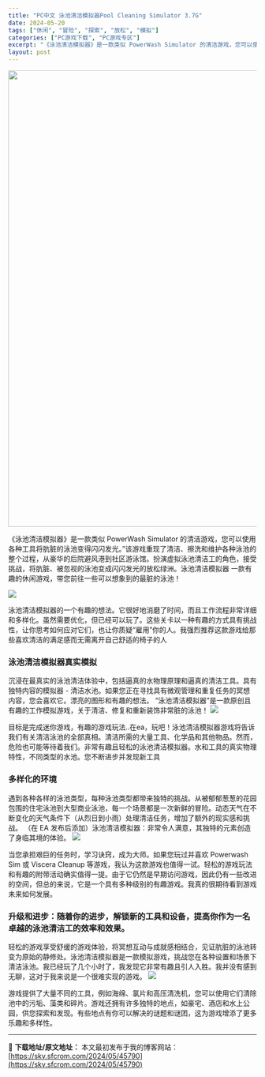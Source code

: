 ```yaml
---
title: "PC中文 泳池清洁模拟器Pool Cleaning Simulator 3.7G"
date: 2024-05-20
tags: ["休闲", "冒险", "探索", "放松", "模拟"]
categories: ["PC游戏下载", "PC游戏专区"]
excerpt: "《泳池清洁模拟器》是一款类似 PowerWash Simulator 的清洁游戏，您可以使用各种工具将肮脏的泳池变得闪闪发光。”该游戏重现了清洁、擦洗和维护各种泳池的整个过程，从豪华的后院避风港到社区游泳馆。扮演虚拟泳池清洁工的角色，接受挑战，将肮脏、被忽视的泳池变成闪闪发光的放松绿洲。泳池清洁模拟&hellip;"
layout: post
---
```


<img class="aligncenter size-full wp-image-45787" src="https://sky.sfcrom.com/wp-content/uploads/2024/05/a6df8-a000f8ab14088f4b8240b1b0335d4ab589d13e6b.png" alt="" width="1200" height="924" />

《泳池清洁模拟器》是一款类似 PowerWash Simulator 的清洁游戏，您可以使用各种工具将肮脏的泳池变得闪闪发光。”该游戏重现了清洁、擦洗和维护各种泳池的整个过程，从豪华的后院避风港到社区游泳馆。扮演虚拟泳池清洁工的角色，接受挑战，将肮脏、被忽视的泳池变成闪闪发光的放松绿洲。泳池清洁模拟器 一款有趣的休闲游戏，带您前往一些可以想象到的最脏的泳池！

<img src="https://sky.sfcrom.com/wp-content/uploads/2024/05/20240520120147-225df.jpeg" />

泳池清洁模拟器的一个有趣的想法。它很好地消磨了时间，而且工作流程非常详细和多样化。虽然需要优化，但已经可以玩了。这些关卡以一种有趣的方式具有挑战性，让你思考如何应对它们，也让你质疑“雇用”你的人。我强烈推荐这款游戏给那些喜欢清洁的满足感而无需离开自己舒适的椅子的人
<h3>泳池清洁模拟器真实模拟</h3>
沉浸在最真实的泳池清洁体验中，包括逼真的水物理原理和逼真的清洁工具。具有独特内容的模拟器 - 清洁水池。如果您正在寻找具有微观管理和重复任务的冥想内容，您会喜欢它。漂亮的图形和有趣的想法。 “泳池清洁模拟器”是一款原创且有趣的工作模拟游戏，关于清洁、修复和重新装饰非常脏的泳池！

<img src="https://sky.sfcrom.com/wp-content/uploads/2024/05/20240520120148-2e9da.jpeg" />

目标是完成迷你游戏，有趣的游戏玩法..在ea，玩吧！泳池清洁模拟器游戏将告诉我们有关清洁泳池的全部真相。清洁所需的大量工具、化学品和其他物品。然而，危险也可能等待着我们。非常有趣且轻松的泳池清洁模拟器。水和工具的真实物理特性，不同类型的水池。您不断进步并发现新工具
<h3>多样化的环境</h3>
遇到各种各样的泳池类型，每种泳池类型都带来独特的挑战。从被郁郁葱葱的花园包围的住宅泳池到大型商业泳池，每一个场景都是一次新鲜的冒险。动态天气在不断变化的天气条件下（从烈日到小雨）处理清洁任务，增加了额外的现实感和挑战。 （在 EA 发布后添加）泳池清洁模拟器：非常令人满意，其独特的元素创造了身临其境的体验。

<img src="https://sky.sfcrom.com/wp-content/uploads/2024/05/20240520120153-26a32.jpeg" />

当您承担艰巨的任务时，学习诀窍，成为大师。如果您玩过并喜欢 Powerwash Sim 或 Viscera Cleanup 等游戏，我认为这款游戏也值得一试。轻松的游戏玩法和有趣的附带活动确实值得一提。由于它仍然是早期访问游戏，因此仍有一些改进的空间，但总的来说，它是一个具有多种级别的有趣游戏。我真的很期待看到游戏未来如何发展。
<h3>升级和进步：随着你的进步，解锁新的工具和设备，提高你作为一名卓越的泳池清洁工的效率和效果。</h3>
轻松的游戏享受舒缓的游戏体验，将冥想互动与成就感相结合，见证肮脏的泳池转变为原始的静修处。泳池清洁模拟器是一款模拟游戏，挑战您在各种设置和场景下清洁泳池。我已经玩了几个小时了，我发现它非常有趣且引人入胜。我并没有感到无聊，这对于我来说是一个很难实现的游戏。

<img src="https://sky.sfcrom.com/wp-content/uploads/2024/05/20240520120153-78d05.jpeg" />

游戏提供了大量不同的工具，例如海绵、氯片和高压清洗机，您可以使用它们清除池中的污垢、藻类和碎片。游戏还拥有许多独特的地点，如豪宅、酒店和水上公园，供您探索和发现。有些地点有你可以解决的谜题和谜团，这为游戏增添了更多乐趣和多样性。

---
📖 **下载地址/原文地址：** 本文最初发布于我的博客网站：[https://sky.sfcrom.com/2024/05/45790](https://sky.sfcrom.com/2024/05/45790)
